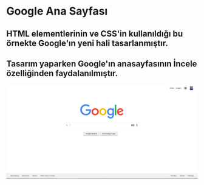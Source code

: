 
#  Google Ana Sayfası
## HTML elementlerinin ve CSS'in kullanıldığı bu örnekte Google'ın yeni hali tasarlanmıştır.
## Tasarım yaparken Google'ın anasayfasının İncele özelliğinden faydalanılmıştır.

![GoogleAnaSayfası](/assets/ekranalintisi.png)
